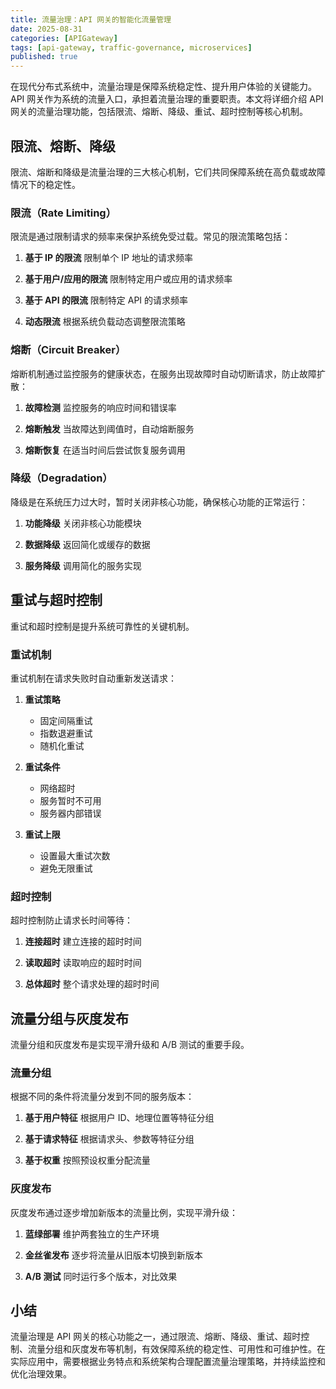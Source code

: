 ```yaml
---
title: 流量治理：API 网关的智能化流量管理
date: 2025-08-31
categories: [APIGateway]
tags: [api-gateway, traffic-governance, microservices]
published: true
---
```


在现代分布式系统中，流量治理是保障系统稳定性、提升用户体验的关键能力。API 网关作为系统的流量入口，承担着流量治理的重要职责。本文将详细介绍 API 网关的流量治理功能，包括限流、熔断、降级、重试、超时控制等核心机制。

## 限流、熔断、降级

限流、熔断和降级是流量治理的三大核心机制，它们共同保障系统在高负载或故障情况下的稳定性。

### 限流（Rate Limiting）

限流是通过限制请求的频率来保护系统免受过载。常见的限流策略包括：

1. **基于 IP 的限流**
   限制单个 IP 地址的请求频率

2. **基于用户/应用的限流**
   限制特定用户或应用的请求频率

3. **基于 API 的限流**
   限制特定 API 的请求频率

4. **动态限流**
   根据系统负载动态调整限流策略

### 熔断（Circuit Breaker）

熔断机制通过监控服务的健康状态，在服务出现故障时自动切断请求，防止故障扩散：

1. **故障检测**
   监控服务的响应时间和错误率

2. **熔断触发**
   当故障达到阈值时，自动熔断服务

3. **熔断恢复**
   在适当时间后尝试恢复服务调用

### 降级（Degradation）

降级是在系统压力过大时，暂时关闭非核心功能，确保核心功能的正常运行：

1. **功能降级**
   关闭非核心功能模块

2. **数据降级**
   返回简化或缓存的数据

3. **服务降级**
   调用简化的服务实现

## 重试与超时控制

重试和超时控制是提升系统可靠性的关键机制。

### 重试机制

重试机制在请求失败时自动重新发送请求：

1. **重试策略**
   - 固定间隔重试
   - 指数退避重试
   - 随机化重试

2. **重试条件**
   - 网络超时
   - 服务暂时不可用
   - 服务器内部错误

3. **重试上限**
   - 设置最大重试次数
   - 避免无限重试

### 超时控制

超时控制防止请求长时间等待：

1. **连接超时**
   建立连接的超时时间

2. **读取超时**
   读取响应的超时时间

3. **总体超时**
   整个请求处理的超时时间

## 流量分组与灰度发布

流量分组和灰度发布是实现平滑升级和 A/B 测试的重要手段。

### 流量分组

根据不同的条件将流量分发到不同的服务版本：

1. **基于用户特征**
   根据用户 ID、地理位置等特征分组

2. **基于请求特征**
   根据请求头、参数等特征分组

3. **基于权重**
   按照预设权重分配流量

### 灰度发布

灰度发布通过逐步增加新版本的流量比例，实现平滑升级：

1. **蓝绿部署**
   维护两套独立的生产环境

2. **金丝雀发布**
   逐步将流量从旧版本切换到新版本

3. **A/B 测试**
   同时运行多个版本，对比效果

## 小结

流量治理是 API 网关的核心功能之一，通过限流、熔断、降级、重试、超时控制、流量分组和灰度发布等机制，有效保障系统的稳定性、可用性和可维护性。在实际应用中，需要根据业务特点和系统架构合理配置流量治理策略，并持续监控和优化治理效果。